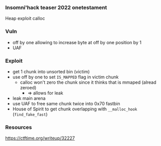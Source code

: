 ### Insomni'hack teaser 2022 onetestament

Heap exploit calloc

### Vuln
* off by one allowing to increase byte at off by one position by 1
* UAF

### Exploit
* get 1 chunk into unsorted bin (victim)
* use off by one to set `IS_MAPPED` flag in victim chunk
    * calloc won't zero the chunk since it thinks that is mmaped (alread zeroed)
        * => allows for leak
* leak main arena
* use UAF to free same chunk twice into 0x70 fastbin
* House of Spirit to get chunk overlapping with `__malloc_hook` (`find_fake_fast`)

### Resources
https://ctftime.org/writeup/32227